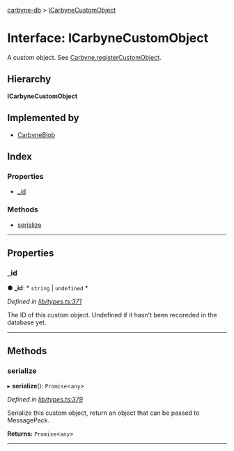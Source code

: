 [carbyne-db](../README.md) > [ICarbyneCustomObject](../interfaces/icarbynecustomobject.md)

# Interface: ICarbyneCustomObject

A custom object. See [Carbyne.registerCustomObject](../classes/carbyne.md#registercustomobject).

## Hierarchy

**ICarbyneCustomObject**

## Implemented by

* [CarbyneBlob](../classes/carbyneblob.md)

## Index

### Properties

* [_id](icarbynecustomobject.md#_id)

### Methods

* [serialize](icarbynecustomobject.md#serialize)

---

## Properties

<a id="_id"></a>

###  _id

**● _id**: * `string` &#124; `undefined`
*

*Defined in [lib/types.ts:371](https://github.com/allotropelabs/carbyne/blob/bf4ccde/lib/types.ts#L371)*

The ID of this custom object. Undefined if it hasn't been recoreded in the database yet.

___

## Methods

<a id="serialize"></a>

###  serialize

▸ **serialize**(): `Promise`<`any`>

*Defined in [lib/types.ts:379](https://github.com/allotropelabs/carbyne/blob/bf4ccde/lib/types.ts#L379)*

Serialize this custom object, return an object that can be passed to MessagePack.

**Returns:** `Promise`<`any`>

___

